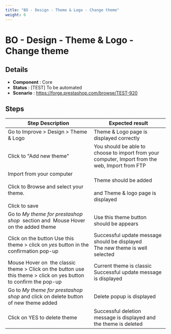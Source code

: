 ```yaml
---
title: "BO - Design - Theme & Logo - Change theme"
weight: 6
---
```


# BO - Design - Theme & Logo - Change theme
## Details
* **Component** : Core
* **Status** : [TEST] To be automated
* **Scenario** : https://forge.prestashop.com/browse/TEST-920

## Steps
| Step Description | Expected result |
| ----- | ----- |
| Go to Improve > Design > Theme & Logo | Theme & Logo page is displayed correctly |
| Click to "Add new theme" | You should be able to choose to import from your computer, Import from the web, Import from FTP |
| Import from your computer<br><br>Click to Browse and select your theme.<br><br>Click to save | Theme should be added<br><br>and Theme & logo page is displayed |
| Go to _My theme for prestashop shop_  section and  Mouse Hover on the added theme | Use this theme button should be appears |
| Click on the button Use this theme > click on *yes* button in the confirmation pop-up | Successful update message should be displayed<br>The new theme is well selected |
| Mouse Hover on  the classic theme > Click on the button use this theme > click on yes button to confirm the pop-up | Current theme is classic <br>Successful update message is displayed |
| Go to _My theme for prestashop shop_ and click on delete button of new theme added | Delete popup is displayed |
| Click on YES to delete theme | Successful deletion message is displayed and the theme is deleted |
